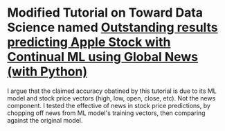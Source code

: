 
# Modified Tutorial on Toward Data Science named [Outstanding results predicting Apple Stock with Continual ML using Global News (with Python)](https://towardsdatascience.com/making-a-continual-ml-pipeline-to-predict-apple-stock-with-global-news-python-90e5d6610b21)


I argue that the claimed accuracy obatined by this tutorial is due to its ML model and stock price vectors (high, low, open, close, etc). Not the news component. I tested the effective of news in stock price predictions, by chopping off news from ML model's training vectors, then comparing against the original model.  
